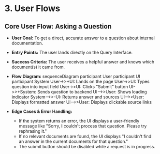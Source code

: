 # **3. User Flows**

## **Core User Flow: Asking a Question**

* **User Goal:** To get a direct, accurate answer to a question about internal documentation.
* **Entry Points:** The user lands directly on the Query Interface.
* **Success Criteria:** The user receives a helpful answer and knows which document(s) it came from.
* **Flow Diagram:**
  sequenceDiagram
      participant User
      participant UI
      participant System
      User-\>\>+UI: Lands on the page
      User-\>\>UI: Types question into input field
      User-\>\>UI: Clicks "Submit" button
      UI-\>\>+System: Sends question to backend
      UI--\>\>User: Shows loading indicator
      System--\>\>-UI: Returns answer and sources
      UI--\>\>User: Displays formatted answer
      UI--\>\>User: Displays clickable source links

* **Edge Cases & Error Handling:**
  * If the system returns an error, the UI displays a user-friendly message like "Sorry, I couldn't process that question. Please try rephrasing it."
  * If no relevant documents are found, the UI displays "I couldn't find an answer in the current documents for that question."
  * The submit button should be disabled while a request is in progress.
